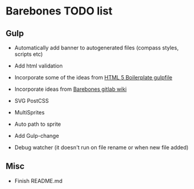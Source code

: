 # Barebones TODO list

## Gulp

 * Automatically add banner to autogenerated files (compass styles, scripts etc)
 * Add html validation
 * Incorporate some of the ideas from [HTML 5 Boilerplate gulpfile](https://github.com/h5bp/html5-boilerplate/blob/master/gulpfile.js)
 * Incorporate ideas from [Barebones gitlab wiki](https://gitlab.com/popel/barebones/wikis/home)
 
 * SVG PostCSS
 * MultiSprites
 * Auto path to sprite
 * Add Gulp-change
 * Debug watcher (it doesn't run on file rename or when new file added)

## Misc

 * Finish README.md
